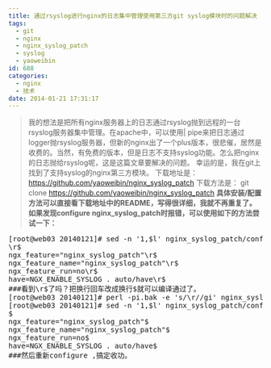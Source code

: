 ```yaml
---
title: 通过rsyslog进行nginx的日志集中管理使用第三方git syslog模块时的问题解决
tags:
  - git
  - nginx
  - nginx_syslog_patch
  - syslog
  - yaoweibin
id: 688
categories:
  - nginx
  - 技术
date: 2014-01-21 17:31:17
---
```


> 我的想法是把所有nginx服务器上的日志通过rsyslog抛到远程的一台rsyslog服务器集中管理。在apache中，可以使用| pipe来把日志通过logger抛rsyslog服务器，但新的nginx出了一个plus版本，很悲催，居然是收费的。当然，有免费的版本，但是日志不支持syslog功能。怎么把nginx 的日志抛给rsyslog呢，这是这篇文章要解决的问题。
幸运的是，我在git上找到了支持syslog的nginx第三方模块。
下载地址是： https://github.com/yaoweibin/nginx_syslog_patch
下载方法是： git clone https://github.com/yaoweibin/nginx_syslog_patch
**具体安装/配置方法可以直接看下载地址中的README，写得很详细，我就不再重复了。如果发现configure nginx_syslog_patch时报错，可以使用如下的方法尝试一下：**
<pre class="blush: php">[root@web03 20140121]# sed -n '1,$l' nginx_syslog_patch/config 
\r$
ngx_feature="nginx_syslog_patch"\r$
ngx_feature_name="nginx_syslog_patch"\r$
ngx_feature_run=no\r$
have=NGX_ENABLE_SYSLOG . auto/have\r$
###看到\r$了吗？把换行回车改成换行$就可以编译通过了。
[root@web03 20140121]# perl -pi.bak -e 's/\r//gi' nginx_syslog_patch/config    
[root@web03 20140121]# sed -n '1,$l' nginx_syslog_patch/config 
$
ngx_feature="nginx_syslog_patch"$
ngx_feature_name="nginx_syslog_patch"$
ngx_feature_run=no$
have=NGX_ENABLE_SYSLOG . auto/have$
###然后重新configure ,搞定收功。</pre>